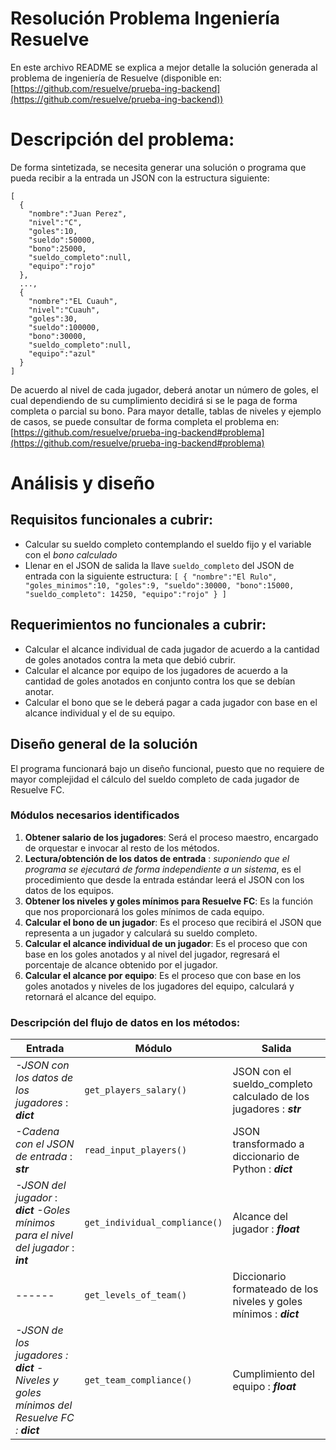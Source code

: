 # Resolución Problema Ingeniería Resuelve

En este archivo README se explica a mejor detalle la solución generada al problema de ingeniería de Resuelve (disponible en: [https://github.com/resuelve/prueba-ing-backend](https://github.com/resuelve/prueba-ing-backend))

# Descripción del problema:
De forma sintetizada, se necesita generar una solución o programa que pueda recibir a la entrada un JSON con la estructura siguiente:

    [
	  {
	    "nombre":"Juan Perez",
	    "nivel":"C",
        "goles":10,
        "sueldo":50000,
        "bono":25000,
        "sueldo_completo":null,
        "equipo":"rojo"
	  },
	  ...,
	  {
	    "nombre":"EL Cuauh",
	    "nivel":"Cuauh",
        "goles":30,
        "sueldo":100000,
        "bono":30000,
        "sueldo_completo":null,
        "equipo":"azul"
	  }
	]
    
De acuerdo al nivel de cada jugador, deberá anotar un número de goles, el cual dependiendo de su cumplimiento decidirá si se le paga de forma completa o parcial su bono.
Para mayor detalle, tablas de niveles y ejemplo de casos, se puede consultar de forma completa el problema en:
[https://github.com/resuelve/prueba-ing-backend#problema](https://github.com/resuelve/prueba-ing-backend#problema)


# Análisis y diseño

## Requisitos funcionales a cubrir:
- Calcular su sueldo completo contemplando el sueldo fijo y el variable con el *bono calculado*
- Llenar en el JSON de salida la llave ``sueldo_completo`` del JSON de entrada con la siguiente estructura:
	 `[
	    {
	      "nombre":"El Rulo",
	      "goles_minimos":10,
	      "goles":9,
	      "sueldo":30000,
	      "bono":15000,
	      "sueldo_completo": 14250,
	      "equipo":"rojo"
	    }
	]`

## Requerimientos no funcionales a cubrir:
- Calcular el alcance individual de cada jugador de acuerdo a la cantidad de goles anotados contra la meta que debió cubrir.
- Calcular el alcance por equipo de los jugadores de acuerdo a la cantidad de goles anotados en conjunto contra los que se debían anotar.
- Calcular el bono que se le deberá pagar a cada jugador con base en el alcance individual y el de su equipo.

## Diseño general de la solución

El programa funcionará bajo un diseño funcional, puesto que no requiere de mayor complejidad el cálculo del sueldo completo de cada jugador de Resuelve FC.

### Módulos necesarios identificados

 1. **Obtener salario de los jugadores**: Será el proceso maestro, encargado de orquestar e invocar al resto de los métodos.
 2. **Lectura/obtención de los datos de entrada** : *suponiendo que el programa se ejecutará de forma independiente a un sistema*, es el procedimiento que desde la entrada estándar leerá el JSON con los datos de los equipos.
 3. **Obtener los niveles y goles mínimos para Resuelve FC**: Es la función que nos proporcionará los goles mínimos de cada equipo.
 4. **Calcular el bono de un jugador**: Es el proceso que recibirá el JSON que representa a un jugador y calculará su sueldo completo.
 5. **Calcular el alcance individual de un jugador**: Es el proceso que con base en los goles anotados y al nivel del jugador, regresará el porcentaje de alcance obtenido por el jugador.
 6. **Calcular el alcance por equipo**: Es el proceso que con base en los goles anotados y niveles de los jugadores del equipo, calculará y retornará el alcance del equipo.


### Descripción del flujo de datos en los métodos:


|Entrada                 |Módulo                          |Salida|
|----------------|-------------------------------|-----------------------------|
|*-JSON con los datos de los jugadores* : ***dict*** | `get_players_salary()` | JSON con el sueldo_completo calculado de los jugadores : ***str*** |
|*-Cadena con el JSON de entrada* : ***str*** | `read_input_players()` | JSON transformado a diccionario de Python : ***dict*** |
|*-JSON del jugador* : ***dict*** *-Goles mínimos para el nivel del jugador* : ***int***| `get_individual_compliance()` |Alcance del jugador : ***float*** |
| ------ | `get_levels_of_team()` | Diccionario formateado de los niveles y goles mínimos : ***dict*** | 
|*-JSON de los jugadores : **dict** -Niveles y goles mínimos del Resuelve FC :* ***dict***| `get_team_compliance()` | Cumplimiento del equipo : ***float*** |